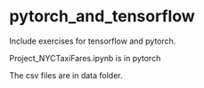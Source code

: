 # pytorch_and_tensorflow

Include exercises for tensorflow and pytorch.

Project_NYCTaxiFares.ipynb is in pytorch

The csv files are in data folder.
